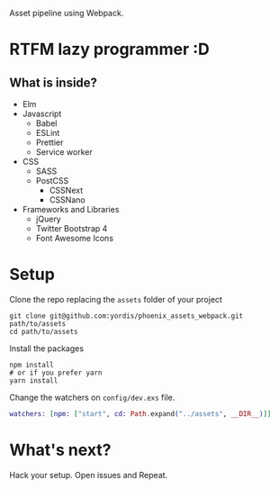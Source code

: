 Asset pipeline using Webpack.

# RTFM lazy programmer :D

## What is inside?

- Elm
- Javascript
  - Babel
  - ESLint
  - Prettier
  - Service worker
- CSS
  - SASS
  - PostCSS
    - CSSNext
    - CSSNano
- Frameworks and Libraries
  - jQuery
  - Twitter Bootstrap 4
  - Font Awesome Icons

# Setup

Clone the repo replacing the `assets` folder of your project

```
git clone git@github.com:yordis/phoenix_assets_webpack.git    path/to/assets
cd path/to/assets
```

Install the packages

```
npm install
# or if you prefer yarn
yarn install
```

Change the watchers on `config/dev.exs` file.

```elixir
watchers: [npm: ["start", cd: Path.expand("../assets", __DIR__)]]
```

# What's next?

Hack your setup. Open issues and Repeat.
